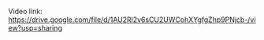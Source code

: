 Video link: https://drive.google.com/file/d/1AU2Rl2v6sCU2UWCohXYgfgZhp9PNjcb-/view?usp=sharing 	 		

